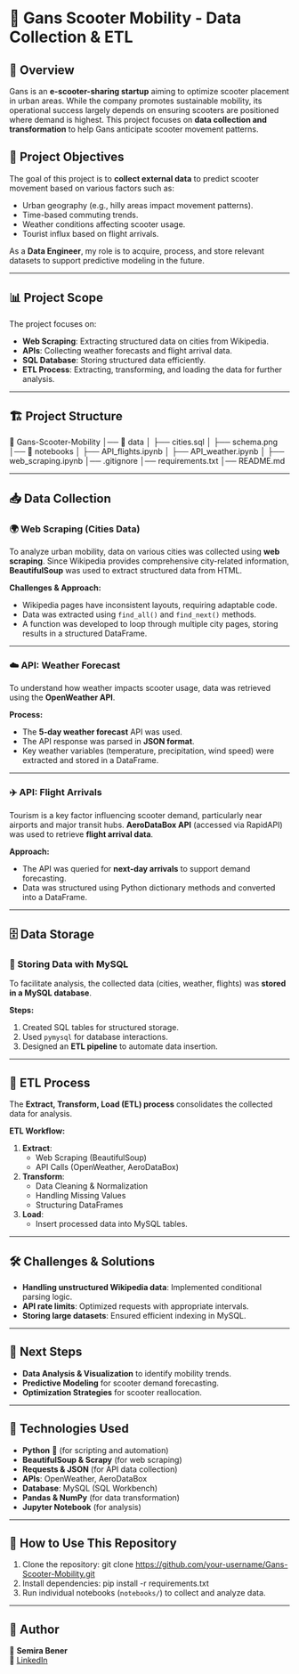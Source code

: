 # 🚀 Gans Scooter Mobility - Data Collection & ETL

## 📌 Overview

Gans is an **e-scooter-sharing startup** aiming to optimize scooter placement in urban areas. While the company promotes sustainable mobility, its operational success largely depends on ensuring scooters are positioned where demand is highest. This project focuses on **data collection and transformation** to help Gans anticipate scooter movement patterns.

## 🎯 Project Objectives

The goal of this project is to **collect external data** to predict scooter movement based on various factors such as:
- Urban geography (e.g., hilly areas impact movement patterns).
- Time-based commuting trends.
- Weather conditions affecting scooter usage.
- Tourist influx based on flight arrivals.

As a **Data Engineer**, my role is to acquire, process, and store relevant datasets to support predictive modeling in the future.

---

## 📊 Project Scope

The project focuses on:
- **Web Scraping**: Extracting structured data on cities from Wikipedia.
- **APIs**: Collecting weather forecasts and flight arrival data.
- **SQL Database**: Storing structured data efficiently.
- **ETL Process**: Extracting, transforming, and loading the data for further analysis.

---

## 🏗️ Project Structure

📂 Gans-Scooter-Mobility
│── 📂 data
│ ├── cities.sql
│ ├── schema.png
│── 📂 notebooks
│ ├── API_flights.ipynb
│ ├── API_weather.ipynb
│ ├── web_scraping.ipynb
│── .gitignore
│── requirements.txt 
│── README.md


---

## 📥 Data Collection

### 🌍 Web Scraping (Cities Data)
To analyze urban mobility, data on various cities was collected using **web scraping**. Since Wikipedia provides comprehensive city-related information, **BeautifulSoup** was used to extract structured data from HTML.

**Challenges & Approach:**
- Wikipedia pages have inconsistent layouts, requiring adaptable code.
- Data was extracted using `find_all()` and `find_next()` methods.
- A function was developed to loop through multiple city pages, storing results in a structured DataFrame.

---

### ☁️ API: Weather Forecast
To understand how weather impacts scooter usage, data was retrieved using the **OpenWeather API**. 

**Process:**
- The **5-day weather forecast** API was used.
- The API response was parsed in **JSON format**.
- Key weather variables (temperature, precipitation, wind speed) were extracted and stored in a DataFrame.

---

### ✈️ API: Flight Arrivals
Tourism is a key factor influencing scooter demand, particularly near airports and major transit hubs. **AeroDataBox API** (accessed via RapidAPI) was used to retrieve **flight arrival data**.

**Approach:**
- The API was queried for **next-day arrivals** to support demand forecasting.
- Data was structured using Python dictionary methods and converted into a DataFrame.

---

## 🗄️ Data Storage

### 💾 Storing Data with MySQL
To facilitate analysis, the collected data (cities, weather, flights) was **stored in a MySQL database**.

**Steps:**
1. Created SQL tables for structured storage.
2. Used `pymysql` for database interactions.
3. Designed an **ETL pipeline** to automate data insertion.

---

## 🔄 ETL Process

The **Extract, Transform, Load (ETL) process** consolidates the collected data for analysis.

**ETL Workflow:**
1. **Extract**:
   - Web Scraping (BeautifulSoup)
   - API Calls (OpenWeather, AeroDataBox)
2. **Transform**:
   - Data Cleaning & Normalization
   - Handling Missing Values
   - Structuring DataFrames
3. **Load**:
   - Insert processed data into MySQL tables.

---

## 🛠️ Challenges & Solutions

- **Handling unstructured Wikipedia data**: Implemented conditional parsing logic.
- **API rate limits**: Optimized requests with appropriate intervals.
- **Storing large datasets**: Ensured efficient indexing in MySQL.

---

## 🔮 Next Steps

- **Data Analysis & Visualization** to identify mobility trends.
- **Predictive Modeling** for scooter demand forecasting.
- **Optimization Strategies** for scooter reallocation.

---

## 🚀 Technologies Used

- **Python** 🐍 (for scripting and automation)
- **BeautifulSoup & Scrapy** (for web scraping)
- **Requests & JSON** (for API data collection)
- **APIs**: OpenWeather, AeroDataBox
- **Database**: MySQL (SQL Workbench)
- **Pandas & NumPy** (for data transformation)
- **Jupyter Notebook** (for analysis)

---

## 📂 How to Use This Repository

1. Clone the repository:
git clone https://github.com/your-username/Gans-Scooter-Mobility.git
2. Install dependencies:
pip install -r requirements.txt
3. Run individual notebooks (`notebooks/`) to collect and analyze data.

---

## 📢 Author

👤 **Semira Bener**    
🔗 [LinkedIn](https://linkedin.com/in/semira-bener)

